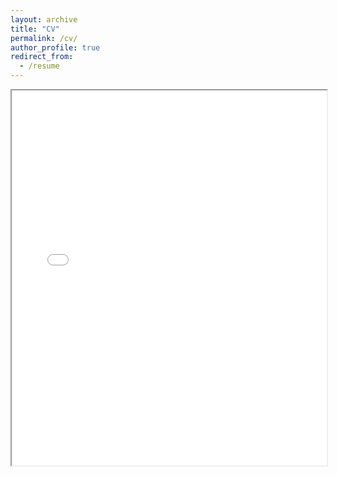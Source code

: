 ```yaml
---
layout: archive
title: "CV"
permalink: /cv/
author_profile: true
redirect_from:
  - /resume
---
```



<iframe src="files/Vivekanand_Sahu_Gen.pdf" width="100%" height="600px">
</iframe>
